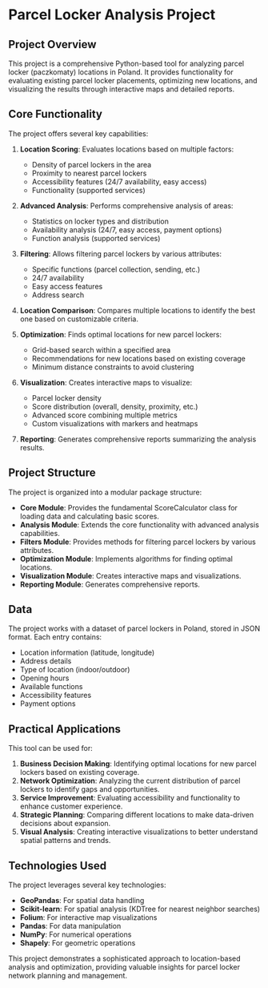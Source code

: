 # Parcel Locker Analysis Project

## Project Overview

This project is a comprehensive Python-based tool for analyzing parcel locker (paczkomaty) locations in Poland. It provides functionality for evaluating existing parcel locker placements, optimizing new locations, and visualizing the results through interactive maps and detailed reports.

## Core Functionality

The project offers several key capabilities:

1. **Location Scoring**: Evaluates locations based on multiple factors:
   - Density of parcel lockers in the area
   - Proximity to nearest parcel lockers
   - Accessibility features (24/7 availability, easy access)
   - Functionality (supported services)

2. **Advanced Analysis**: Performs comprehensive analysis of areas:
   - Statistics on locker types and distribution
   - Availability analysis (24/7, easy access, payment options)
   - Function analysis (supported services)

3. **Filtering**: Allows filtering parcel lockers by various attributes:
   - Specific functions (parcel collection, sending, etc.)
   - 24/7 availability
   - Easy access features
   - Address search

4. **Location Comparison**: Compares multiple locations to identify the best one based on customizable criteria.

5. **Optimization**: Finds optimal locations for new parcel lockers:
   - Grid-based search within a specified area
   - Recommendations for new locations based on existing coverage
   - Minimum distance constraints to avoid clustering

6. **Visualization**: Creates interactive maps to visualize:
   - Parcel locker density
   - Score distribution (overall, density, proximity, etc.)
   - Advanced score combining multiple metrics
   - Custom visualizations with markers and heatmaps

7. **Reporting**: Generates comprehensive reports summarizing the analysis results.

## Project Structure

The project is organized into a modular package structure:

- **Core Module**: Provides the fundamental ScoreCalculator class for loading data and calculating basic scores.
- **Analysis Module**: Extends the core functionality with advanced analysis capabilities.
- **Filters Module**: Provides methods for filtering parcel lockers by various attributes.
- **Optimization Module**: Implements algorithms for finding optimal locations.
- **Visualization Module**: Creates interactive maps and visualizations.
- **Reporting Module**: Generates comprehensive reports.

## Data

The project works with a dataset of parcel lockers in Poland, stored in JSON format. Each entry contains:
- Location information (latitude, longitude)
- Address details
- Type of location (indoor/outdoor)
- Opening hours
- Available functions
- Accessibility features
- Payment options

## Practical Applications

This tool can be used for:

1. **Business Decision Making**: Identifying optimal locations for new parcel lockers based on existing coverage.
2. **Network Optimization**: Analyzing the current distribution of parcel lockers to identify gaps and opportunities.
3. **Service Improvement**: Evaluating accessibility and functionality to enhance customer experience.
4. **Strategic Planning**: Comparing different locations to make data-driven decisions about expansion.
5. **Visual Analysis**: Creating interactive visualizations to better understand spatial patterns and trends.

## Technologies Used

The project leverages several key technologies:
- **GeoPandas**: For spatial data handling
- **Scikit-learn**: For spatial analysis (KDTree for nearest neighbor searches)
- **Folium**: For interactive map visualizations
- **Pandas**: For data manipulation
- **NumPy**: For numerical operations
- **Shapely**: For geometric operations

This project demonstrates a sophisticated approach to location-based analysis and optimization, providing valuable insights for parcel locker network planning and management.
